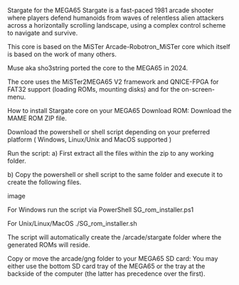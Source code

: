 Stargate for the MEGA65
Stargate is a fast-paced 1981 arcade shooter where players defend humanoids from waves of relentless alien attackers across a horizontally scrolling landscape, using a complex control scheme to navigate and survive.

This core is based on the MiSTer Arcade-Robotron_MiSTer core which itself is based on the work of many others.

Muse aka sho3string ported the core to the MEGA65 in 2024.

The core uses the MiSTer2MEGA65 V2 framework and QNICE-FPGA for FAT32 support (loading ROMs, mounting disks) and for the on-screen-menu.

How to install Stargate core on your MEGA65
Download ROM: Download the MAME ROM ZIP file.

Download the powershell or shell script depending on your preferred platform ( Windows, Linux/Unix and MacOS supported )

Run the script: a) First extract all the files within the zip to any working folder.

b) Copy the powershell or shell script to the same folder and execute it to create the following files.

image

For Windows run the script via PowerShell SG_rom_installer.ps1

For Unix/Linux/MacOS ./SG_rom_installer.sh

The script will automatically create the /arcade/stargate folder where the generated ROMs will reside.

Copy or move the arcade/gng folder to your MEGA65 SD card: You may either use the bottom SD card tray of the MEGA65 or the tray at the backside of the computer (the latter has precedence over the first).
